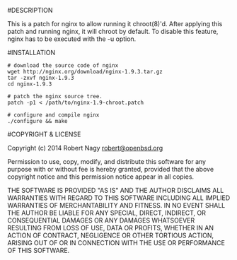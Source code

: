 #DESCRIPTION

This is a patch for nginx to allow running it chroot(8)'d.
After applying this patch and running nginx, it will chroot
by default. To disable this feature, nginx has to be executed
with the -u option.

#INSTALLATION

    # download the source code of nginx
    wget http://nginx.org/download/nginx-1.9.3.tar.gz
    tar -zxvf nginx-1.9.3
    cd nginx-1.9.3

    # patch the nginx source tree.
    patch -p1 < /path/to/nginx-1.9-chroot.patch

    # configure and compile nginx
    ./configure && make

#COPYRIGHT & LICENSE

Copyright (c) 2014 Robert Nagy <robert@openbsd.org>

Permission to use, copy, modify, and distribute this software for any
purpose with or without fee is hereby granted, provided that the above
copyright notice and this permission notice appear in all copies.

THE SOFTWARE IS PROVIDED "AS IS" AND THE AUTHOR DISCLAIMS ALL WARRANTIES
WITH REGARD TO THIS SOFTWARE INCLUDING ALL IMPLIED WARRANTIES OF
MERCHANTABILITY AND FITNESS. IN NO EVENT SHALL THE AUTHOR BE LIABLE FOR
ANY SPECIAL, DIRECT, INDIRECT, OR CONSEQUENTIAL DAMAGES OR ANY DAMAGES
WHATSOEVER RESULTING FROM LOSS OF USE, DATA OR PROFITS, WHETHER IN AN
ACTION OF CONTRACT, NEGLIGENCE OR OTHER TORTIOUS ACTION, ARISING OUT OF
OR IN CONNECTION WITH THE USE OR PERFORMANCE OF THIS SOFTWARE.
